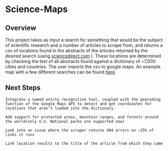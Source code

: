 # Science-Maps




## Overview
This project takes as input a search for something that would be the 
subject of scientific research and a number of articles to scrape from, and returns a csv of locations found in the abstracts of the articles returned by the desired search (using [sciencedirect.com](sciencedirect.com) ). 
These locations are determined by checking the text of all abstracts found against a dictionary of ~7,000 cities and countries. The user 
imports the csv to google maps. An example map with a few different 
searches can be found [here](https://drive.google.com/open?id=1uSapi_Us20bfaV65zegpFPFT6kr9oFDk&usp=sharing).



	


## Next Steps  

	Integrate a named entity recognition tool, coupled with the geocoding function of the Google Maps API to detect and get coordinates for locations that aren't loaded into the dictionary. 

	Add support for protected areas, mountain ranges, and forests around the world(only U.S. National parks are supported now)

	Look into an issue where the scraper returns 404 errors on ~25% of links it runs 

	Link location results to the title of the article from which they came


​	







